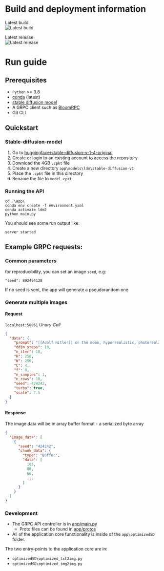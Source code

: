 # Build and deployment information
Latest build<br>![Latest build](https://dev.azure.com/adeane999/Stable%20Diffusion/_apis/build/status/Char36.stable-diffusion-flask?branchName=deploy)

Latest release<br>![Latest release](https://vsrm.dev.azure.com/adeane999/_apis/public/Release/badge/4ef0a447-8705-4fb3-ac34-c98e0499e435/1/1) 

# Run guide

## Prerequisites
- `Python` >= 3.8
- [conda](https://docs.conda.io/en/latest/miniconda.html) (latest)
- [stable diffusion model](#stable-diffusion-model)
- A GRPC client such as [BloomRPC](https://github.com/bloomrpc/bloomrpc/releases)
- Git CLI

## Quickstart
### Stable-diffusion-model
1. Go to [huggingface/stable-diffusion-v-1-4-original](https://huggingface.co/CompVis/stable-diffusion-v-1-4-original/tree/main)
2. Create or login to an existing account to access the repository
3. Download the 4GB `.cpkt` file
4. Create a new directory `app\models\ldm\stable-diffusion-v1`
5. Place the `.cpkt` file in this directory
6. Rename the file to `model.cpkt`

### Running the API
```shell
cd .\app\
conda env create -f environment.yaml
conda activate ldm2
python main.py
```

You should see some run output like:

```console
server started
```

## Example GRPC requests:

### Common parameters
for reproducibility, you can set an image `seed`, e.g:

`"seed": 892494128`

If no seed is sent, the app will generate a pseudorandom one


### Generate multiple images

#### Request

`localhost:50051` _Unary Call_
```json
{
  "data": {
    "prompt": "[[Adolf Hitler]] on the moon, hyperrealistic, photorealistic HD, wallpaper",
    "ddim_steps": 10,
    "n_iter": 10,
    "H": 256,
    "W": 256,
    "C": 4,
    "f": 8,
    "n_samples": 1,
    "n_rows": 10,
    "seed": 424242,
    "turbo": true,
    "scale": 7.5
  }
}
```

#### Response

The image data will be in array buffer format - a serialized byte array

```json
{
  "image_data": [
    {
      "seed": "424242",
      "chunk_data": {
        "type": "Buffer",
        "data": [
          105,
          86,
          66,
          ...
        ]
      }
    }
  ]
}
```

### Development
- The GRPC API controller is in [app/main.py](app/main.py)
   - Proto files can be found in [app/protos](app/protos)
- All of the application core functionality is inside of the `app\optimizedSD` folder.

The two entry-points to the application core are in:
- `optimizedSD\optimized_txt2img.py`
- `optimizedSD\optimized_img2img.py`
